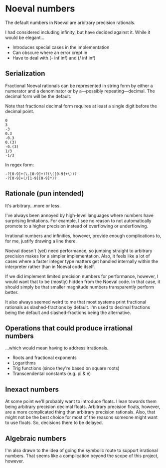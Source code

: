 # Noeval numbers

The default numbers in Noeval are arbitrary precision rationals.

I had considered including infinity, but have decided against it.
While it would be elegant...

* Introduces special cases in the implementation
* Can obscure where an error crept in
* Have to deal with (- inf inf) and (/ inf inf)

## Serialization

Fractional Noeval rationals can be represented in string form by either a
numerator and a denominator or by a—possibly repeating—decimal. The decimal
form will be the default.

Note that fractional decimal form requires at least a single digit before the
decimal point.

    0
    3
    -3
    0.3
    -0.3
    0.(3)
    -0.(3)
    1/3
    -1/3

In regex form:

    -?[0-9]+(\.[0-9]+)?(\([0-9]+\))?
    -?[0-9]+(/[1-9][0-9]*)?

## Rationale (pun intended)

It's arbitrary...more or less.

I've always been annoyed by high-level languages where numbers have surprising
limitations. For example, I see no reason to not automatically promote to a
higher precision instead of overflowing or underflowing.

Irrational numbers and infinities, however, provide enough complications to,
for me, justify drawing a line there.

Noeval doesn't (yet) need performance, so jumping straight to arbitrary
precision makes for a simpler implementation. Also, it feels like a lot of
cases where a faster integer type matters get handled internally within the
interpreter rather than in Noeval code itself.

If we did implement limited precision numbers for performance, however, I would
want that to be (mostly) hidden from the Noeval code. In that case, it should
simply be that smaller magnitude numbers transparently perform better.

It also always seemed weird to me that most systems print fractional rationals
as slashed-fractions by default. I'm used to decimal fractions being the
default and slashed-fractions being the alternative.

## Operations that could produce irrational numbers

...which would mean having to address irrationals.

* Roots and fractional exponents
* Logarithms
* Trig functions (since they're based on square roots)
* Transcendental constants (e.g. pi & e)

## Inexact numbers

At some point we'll probably want to introduce floats. I lean towards them
being arbitrary precision decimal floats. Arbitrary precision floats, however,
are a more complicated thing than arbitrary precision rationals. Also, that
might not be the best choice for most of the reasons someone might want to use
floats. So, decisions there to be delayed.

## Algebraic numbers

I'm also drawn to the idea of going the symbolic route to support irrational
numbers. That seems like a complication beyond the scope of this project,
however.

